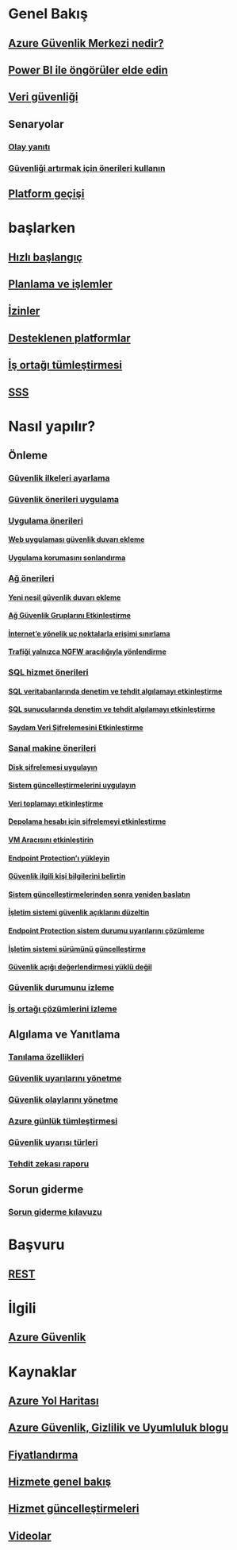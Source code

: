 # Genel Bakış
## [Azure Güvenlik Merkezi nedir?](security-center-intro.md)
## [Power BI ile öngörüler elde edin](security-center-powerbi.md)
## [Veri güvenliği](security-center-data-security.md)
## Senaryolar
### [Olay yanıtı](security-center-incident-response.md)
### [Güvenliği artırmak için önerileri kullanın](security-center-using-recommendations.md)
## [Platform geçişi](security-center-platform-migration.md)

# başlarken
## [Hızlı başlangıç](security-center-get-started.md)
## [Planlama ve işlemler](security-center-planning-and-operations-guide.md)
## [İzinler](security-center-permissions.md)
## [Desteklenen platformlar](security-center-os-coverage.md)
## [İş ortağı tümleştirmesi](security-center-partner-integration.md)
## [SSS](security-center-faq.md)

# Nasıl yapılır?

## Önleme
### [Güvenlik ilkeleri ayarlama](security-center-policies.md)
### [Güvenlik önerileri uygulama](security-center-recommendations.md)

### [Uygulama önerileri](security-center-application-recommendations.md)
#### [Web uygulaması güvenlik duvarı ekleme](security-center-add-web-application-firewall.md)
#### [Uygulama korumasını sonlandırma](security-center-add-web-application-firewall.md#finalize-application-protection)

### [Ağ önerileri](security-center-network-recommendations.md)
#### [Yeni nesil güvenlik duvarı ekleme](security-center-add-next-generation-firewall.md)
#### [Ağ Güvenlik Gruplarını Etkinleştirme](security-center-enable-network-security-groups.md)
#### [İnternet’e yönelik uç noktalarla erişimi sınırlama](security-center-restrict-access-through-internet-facing-endpoints.md)
#### [Trafiği yalnızca NGFW aracılığıyla yönlendirme](security-center-add-next-generation-firewall.md#route-traffic-through-ngfw-only)

### [SQL hizmet önerileri](security-center-sql-service-recommendations.md)
#### [SQL veritabanlarında denetim ve tehdit algılamayı etkinleştirme](security-center-enable-auditing-on-sql-databases.md)
#### [SQL sunucularında denetim ve tehdit algılamayı etkinleştirme](security-center-enable-auditing-on-sql-servers.md)
#### [Saydam Veri Şifrelemesini Etkinleştirme](security-center-enable-transparent-data-encryption.md)

### [Sanal makine önerileri](security-center-virtual-machine-recommendations.md)
#### [Disk şifrelemesi uygulayın](security-center-apply-disk-encryption.md)
#### [Sistem güncelleştirmelerini uygulayın](security-center-apply-system-updates.md)
#### [Veri toplamayı etkinleştirme](security-center-enable-data-collection.md)
#### [Depolama hesabı için şifrelemeyi etkinleştirme](security-center-enable-encryption-for-storage-account.md)
#### [VM Aracısını etkinleştirin](security-center-enable-vm-agent.md)
#### [Endpoint Protection’ı yükleyin](security-center-install-endpoint-protection.md)
#### [Güvenlik ilgili kişi bilgilerini belirtin](security-center-provide-security-contact-details.md)
#### [Sistem güncelleştirmelerinden sonra yeniden başlatın](security-center-apply-system-updates.md#reboot-after-system-updates)
#### [İşletim sistemi güvenlik açıklarını düzeltin](security-center-remediate-os-vulnerabilities.md)
#### [Endpoint Protection sistem durumu uyarılarını çözümleme](security-center-resolve-endpoint-protection-health-alerts.md)
#### [İşletim sistemi sürümünü güncelleştirme](security-center-update-os-version.md)
#### [Güvenlik açığı değerlendirmesi yüklü değil](security-center-vulnerability-assessment-recommendations.md)

### [Güvenlik durumunu izleme](security-center-monitoring.md)
### [İş ortağı çözümlerini izleme](security-center-partner-solutions.md)

## Algılama ve Yanıtlama
### [Tanılama özellikleri](security-center-detection-capabilities.md)
### [Güvenlik uyarılarını yönetme](security-center-managing-and-responding-alerts.md)
### [Güvenlik olaylarını yönetme](security-center-incident.md)
### [Azure günlük tümleştirmesi](security-center-integrating-alerts-with-log-integration.md)
### [Güvenlik uyarısı türleri](security-center-alerts-type.md)
### [Tehdit zekası raporu](security-center-threat-report.md)

## Sorun giderme
### [Sorun giderme kılavuzu](security-center-troubleshooting-guide.md)

# Başvuru
## [REST](https://msdn.microsoft.com/en-US/library/mt704034(Azure.100).aspx)

# İlgili
## [Azure Güvenlik](/azure/security/)

# Kaynaklar
## [Azure Yol Haritası](https://azure.microsoft.com/roadmap/)
## [Azure Güvenlik, Gizlilik ve Uyumluluk blogu](http://blogs.msdn.com/b/azuresecurity/)
## [Fiyatlandırma](security-center-pricing.md)
## [Hizmete genel bakış](https://azure.microsoft.com/services/security-center/)
## [Hizmet güncelleştirmeleri](https://azure.microsoft.com/updates/?product=security-center)
## [Videolar](https://azure.microsoft.com/documentation/videos/index/?services=security-center)
